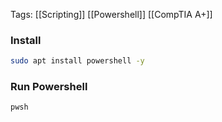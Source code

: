 Tags: [[Scripting]] [[Powershell]] [[CompTIA A+]]

### Install 
```bash 
sudo apt install powershell -y
```

### Run Powershell 
```Bash
pwsh
```

